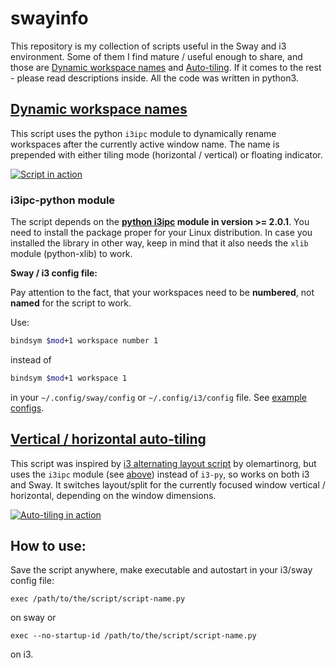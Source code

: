 # swayinfo
This repository is my collection of scripts useful in the Sway and i3 environment. Some of them I find mature / useful
enough to share, and those are [Dynamic workspace names](https://github.com/nwg-piotr/swayinfo/blob/master/wsdnames-i3ipc-2.0.1.py)
and [Auto-tiling](https://github.com/nwg-piotr/swayinfo/blob/master/autotiling.py). If it comes to the rest - please
read descriptions inside. All the code was written in python3.

## [Dynamic workspace names](https://github.com/nwg-piotr/swayinfo/blob/master/wsdnames-i3ipc-2.0.1.py)

This script uses the python `i3ipc` module to dynamically rename workspaces after the currently active window name. 
The name is prepended with either tiling mode (horizontal / vertical) or floating indicator. 

[![Script in action](https://img.youtube.com/vi/UWRZuhn92bQ/0.jpg)](https://www.youtube.com/watch?v=UWRZuhn92bQ)

### i3ipc-python module

The script depends on the **[python i3ipc](https://github.com/altdesktop/i3ipc-python) module in version >= 2.0.1**. 
You need to install the package proper for your Linux distribution. In case you installed the library in other way, 
keep in mind that it also needs the `xlib` module (python-xlib) to work.

**Sway / i3 config file:**

Pay attention to the fact, that your workspaces need to be **numbered**, not **named** for the script to work. 

Use:

```bash
bindsym $mod+1 workspace number 1
```

instead of 

```bash
bindsym $mod+1 workspace 1
```

in your `~/.config/sway/config` or `~/.config/i3/config` file. 
See [example configs](https://github.com/nwg-piotr/swayinfo/tree/master/config).

## [Vertical / horizontal auto-tiling](https://github.com/nwg-piotr/swayinfo/blob/master/autotiling.py)

This script was inspired by [i3 alternating layout script](https://github.com/olemartinorg/i3-alternating-layout) 
by olemartinorg, but uses the `i3ipc` module (see [above](https://github.com/nwg-piotr/swayinfo#i3ipc-python-module)) 
instead of `i3-py`, so works on both i3 and Sway. It switches layout/split for the currently focused window vertical 
/ horizontal, depending on the window dimensions.

[![Auto-tiling in action](https://img.youtube.com/vi/oK-C0kqsdAA/0.jpg)](https://www.youtube.com/watch?v=oK-C0kqsdAA)

## How to use:

Save the script anywhere, make executable and autostart in your i3/sway config file:

`exec /path/to/the/script/script-name.py`

on sway or

`exec --no-startup-id /path/to/the/script/script-name.py`

on i3.